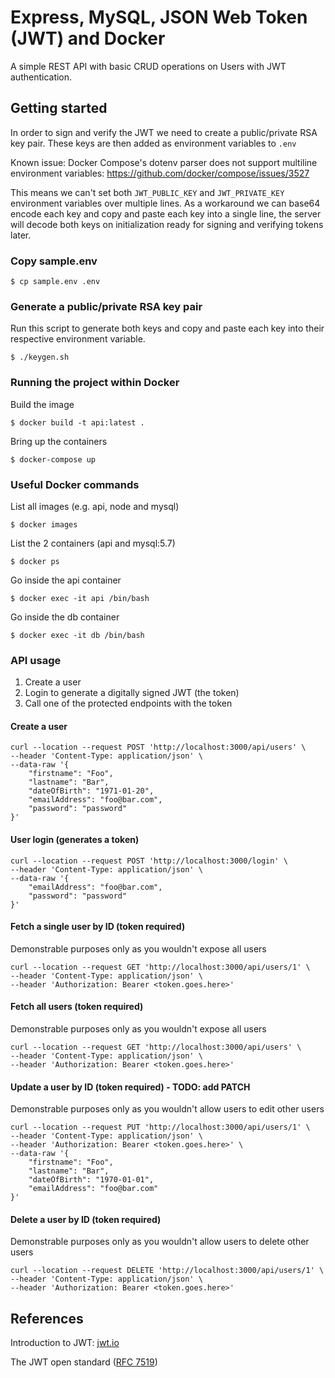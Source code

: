 # Express, MySQL, JSON Web Token (JWT) and Docker
A simple REST API with basic CRUD operations on Users with JWT authentication.

## Getting started
In order to sign and verify the JWT we need to create a public/private RSA key pair. These keys are then added as environment variables to `.env`

Known issue: Docker Compose's dotenv parser does not support multiline environment variables: 
https://github.com/docker/compose/issues/3527

This means we can't set both `JWT_PUBLIC_KEY` and `JWT_PRIVATE_KEY` environment variables over multiple lines. As a workaround we can base64 encode each key and copy and paste each key into a single line, the server will decode both keys on initialization ready for signing and verifying tokens later.

### Copy sample.env

    $ cp sample.env .env

### Generate a public/private RSA key pair
Run this script to generate both keys and copy and paste each key into their respective environment variable.
    
    $ ./keygen.sh

### Running the project within Docker

Build the image 
    
    $ docker build -t api:latest .

Bring up the containers

    $ docker-compose up

### Useful Docker commands

List all images (e.g. api, node and mysql)

    $ docker images

List the 2 containers (api and mysql:5.7)
    
    $ docker ps

Go inside the api container

    $ docker exec -it api /bin/bash

Go inside the db container
    
    $ docker exec -it db /bin/bash

### API usage
1. Create a user
2. Login to generate a digitally signed JWT (the token)
3. Call one of the protected endpoints with the token

#### Create a user
    curl --location --request POST 'http://localhost:3000/api/users' \
    --header 'Content-Type: application/json' \
    --data-raw '{
	    "firstname": "Foo",
	    "lastname": "Bar",
	    "dateOfBirth": "1971-01-20",
	    "emailAddress": "foo@bar.com",
	    "password": "password"
    }'

#### User login (generates a token)
    curl --location --request POST 'http://localhost:3000/login' \
    --header 'Content-Type: application/json' \
    --data-raw '{
        "emailAddress": "foo@bar.com",
        "password": "password"
    }'  

#### Fetch a single user by ID (token required)
Demonstrable purposes only as you wouldn't expose all users

    curl --location --request GET 'http://localhost:3000/api/users/1' \
    --header 'Content-Type: application/json' \
    --header 'Authorization: Bearer <token.goes.here>'

#### Fetch all users (token required)
Demonstrable purposes only as you wouldn't expose all users

    curl --location --request GET 'http://localhost:3000/api/users' \
    --header 'Content-Type: application/json' \
    --header 'Authorization: Bearer <token.goes.here>'

#### Update a user by ID (token required) - TODO: add PATCH
Demonstrable purposes only as you wouldn't allow users to edit other users

    curl --location --request PUT 'http://localhost:3000/api/users/1' \
    --header 'Content-Type: application/json' \
    --header 'Authorization: Bearer <token.goes.here>' \
    --data-raw '{
        "firstname": "Foo",
        "lastname": "Bar",
        "dateOfBirth": "1970-01-01",
        "emailAddress": "foo@bar.com"
    }'

#### Delete a user by ID (token required)
Demonstrable purposes only as you wouldn't allow users to delete other users

    curl --location --request DELETE 'http://localhost:3000/api/users/1' \
    --header 'Content-Type: application/json' \
    --header 'Authorization: Bearer <token.goes.here>'

## References
Introduction to JWT: [jwt.io](https://jwt.io)

The JWT open standard ([RFC 7519](https://tools.ietf.org/html/rfc7519))
